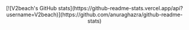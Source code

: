 <center>
[![V2beach's GitHub stats](https://github-readme-stats.vercel.app/api?username=V2beach)](https://github.com/anuraghazra/github-readme-stats)
</center>

<!--
**V2beach/V2beach** is a ✨ _special_ ✨ repository because its `README.md` (this file) appears on your GitHub profile.

Here are some ideas to get you started:

- 🔭 I’m currently working on ...
- 🌱 I’m currently learning ...
- 👯 I’m looking to collaborate on ...
- 🤔 I’m looking for help with ...
- 💬 Ask me about ...
- 📫 How to reach me: ...
- 😄 Pronouns: ...
- ⚡ Fun fact: ...
-->
